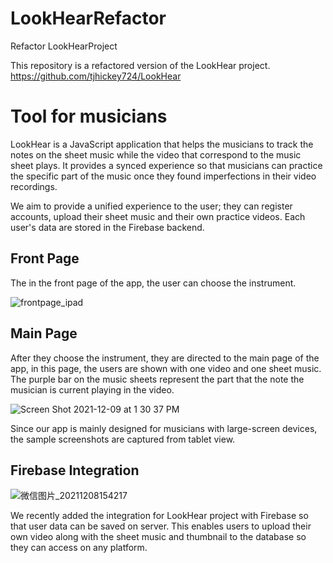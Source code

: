 # LookHearRefactor
Refactor LookHearProject

This repository is a refactored version of the LookHear project. https://github.com/tjhickey724/LookHear

# Tool for musicians

LookHear is a JavaScript application that helps the musicians to track the notes on the sheet music while the video that correspond to the music sheet plays. It provides a synced experience so that musicians can practice the specific part of the music once they found imperfections in their video recordings. 

We aim to provide a unified experience to the user; they can register accounts, upload their sheet music and their own practice videos. Each user's data are stored in the Firebase backend. 

## Front Page 
The in the front page of the app, the user can choose the instrument.

![frontpage_ipad](https://user-images.githubusercontent.com/44303703/140256652-e62109ff-59de-40ed-ab51-910d00b5e221.png)

## Main Page
After they choose the instrument, they are directed to the main page of the app, in this page, the users are shown with one video and one sheet music.
The purple bar on the music sheets represent the part that the note the musician is current playing in the video.

![Screen Shot 2021-12-09 at 1 30 37 PM](https://user-images.githubusercontent.com/64394513/145454908-10e78c79-067c-4740-90ee-908d7be1887b.png)


Since our app is mainly designed for musicians with large-screen devices, the sample screenshots are captured from tablet view. 

## Firebase Integration

![微信图片_20211208154217](https://user-images.githubusercontent.com/44303703/145281397-447ddc54-9947-4fab-8773-3c320a5af5d3.png)


We recently added the integration for LookHear project with Firebase so that user data can be saved on server.
This enables users to upload their own video along with the sheet music and thumbnail to the database so they can access on any platform.

